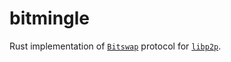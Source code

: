 # bitmingle

Rust implementation of [`Bitswap`] protocol for [`libp2p`].


[`Bitswap`]: https://specs.ipfs.tech/bitswap-protocolo/
[`libp2p`]: https://docs.rs/libp2p

